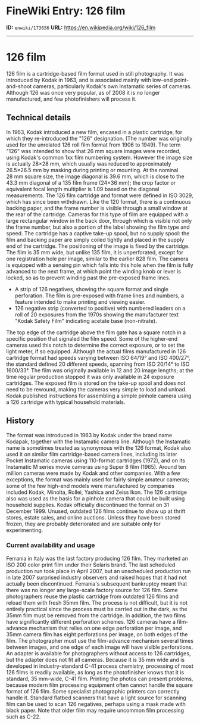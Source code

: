 # FineWiki Entry: 126 film

**ID:** `enwiki/173656`
**URL:** <https://en.wikipedia.org/wiki/126_film>

--- 

# 126 film
126 film is a cartridge-based film format used in still photography.  It was introduced by Kodak in 1963, and is associated mainly with low-end point-and-shoot cameras, particularly Kodak's own Instamatic series of cameras.
Although 126 was once very popular, as of 2008 it is no longer manufactured, and few photofinishers will process it.

## Technical details
In 1963, Kodak introduced a new film, encased in a plastic cartridge, for which they re-introduced the "126" designation. (The number was originally used for the unrelated 126 roll film format from 1906 to 1949). The term "126" was intended to show that 26 mm square images were recorded, using Kodak's common 1xx film numbering system.  However the image size is actually 28×28 mm, which usually was reduced to approximately 26.5×26.5 mm by masking during printing or mounting. At the nominal 28 mm square size, the image diagonal is 39.6 mm, which is close to the 43.3 mm diagonal of a 135 film frame (24×36 mm); the crop factor or equivalent focal length multiplier is 1.09 based on the diagonal measurements.
The 126 film cartridge and format were defined in ISO 3029, which has since been withdrawn.
Like the 120 format, there is a continuous backing paper, and the frame number is visible through a small window at the rear of the cartridge. Cameras for this type of film are equipped with a large rectangular window in the back door, through which is visible not only the frame number, but also a portion of the label showing the film type and speed. The cartridge has a captive take-up spool, but no supply spool: the film and backing paper are simply coiled tightly and placed in the supply end of the cartridge. The positioning of the image is fixed by the cartridge. The film is 35 mm wide, but unlike 135 film, it is unperforated, except for one registration hole per image, similar to the earlier 828 film. The camera is equipped with a sensing pin which falls into this hole when the film is fully advanced to the next frame, at which point the winding knob or lever is locked, so as to prevent winding past the pre-exposed frame lines.
- A strip of 126 negatives, showing the square format and single perforation. The film is pre-exposed with frame lines and numbers, a feature intended to make printing and viewing easier.
- 126 negative strip (converted to positive) with numbered leaders on a roll of 20 exposures from the 1970s showing the manufacturer text "Kodak Safety Film" indicating acetate base (non-nitrate).

The top edge of the cartridge above the film gate has a square notch in a specific position that signaled the film speed. Some of the higher-end cameras used this notch to determine the correct exposure, or to set the light meter, if so equipped. Although the actual films manufactured in 126 cartridge format had speeds varying between ISO 64/19° and ISO 400/27°, the standard defined 20 different speeds, spanning from ISO 20/14° to ISO 1600/33°.
The film was originally available in 12 and 20 image lengths; at the time regular production stopped it was only available in 24 exposure cartridges.  The exposed film is stored on the take-up spool and does not need to be rewound, making the cameras very simple to load and unload. Kodak published instructions for assembling a simple pinhole camera using a 126 cartridge with typical household materials.

## History
The format was introduced in 1963 by Kodak under the brand name Kodapak, together with the Instamatic camera line. Although the Instamatic name is sometimes treated as synonymous with the 126 format, Kodak also used it on similar film cartridge-based camera lines, including its later Pocket Instamatic cameras using 110-format cartridges (1972), and on its Instamatic M series movie cameras using Super 8 film (1965).
Around ten million cameras were made by Kodak and other companies. With a few exceptions, the format was mainly used for fairly simple amateur cameras; some of the few high-end models were manufactured by companies included Kodak, Minolta, Rollei, Yashica and Zeiss Ikon. The 126 cartridge also was used as the basis for a pinhole camera that could be built using household supplies. Kodak officially discontinued the format on 31 December 1999. Unused, outdated 126 films continue to show up at thrift stores, estate sales, and online auctions. Unless they have been stored frozen, they are probably deteriorated and are suitable only for experimenting.

### Current availability and usage
Ferrania in Italy was the last factory producing 126 film. They marketed an ISO 200 color print film under their Solaris brand. The last scheduled production run took place in April 2007, but an unscheduled production run in late 2007 surprised industry observers and raised hopes that it had not actually been discontinued. Ferrania's subsequent bankruptcy meant that there was no longer any large-scale factory source for 126 film.
Some photographers reuse the plastic cartridge from outdated 126 films and reload them with fresh 35mm film. The process is not difficult, but it is not entirely practical since the process must be carried out in the dark, as the 35mm film must be removed from the cartridge. In addition, the two films have significantly different perforation schemes. 126 cameras have a film-advance mechanism that relies on one edge perforation per image, and 35mm camera film has eight perforations per image, on both edges of the film. The photographer must use the film-advance mechanism several times between images, and one edge of each image will have visible perforations. An adapter is available for photographers without access to 126 cartridges, but the adapter does not fit all cameras.
Because it is 35 mm wide and is developed in industry-standard C-41 process chemistry, processing of most 126 films is readily available, as long as the photofinisher knows that it is standard, 35 mm-wide, C-41 film. Printing the photos can present problems, because modern film processing equipment often cannot handle the square format of 126 film. Some specialist photographic printers can correctly handle it. Standard flatbed scanners that have a light source for scanning film can be used to scan 126 negatives, perhaps using a mask made with black paper. Note that older film may require uncommon film processing such as C-22.
